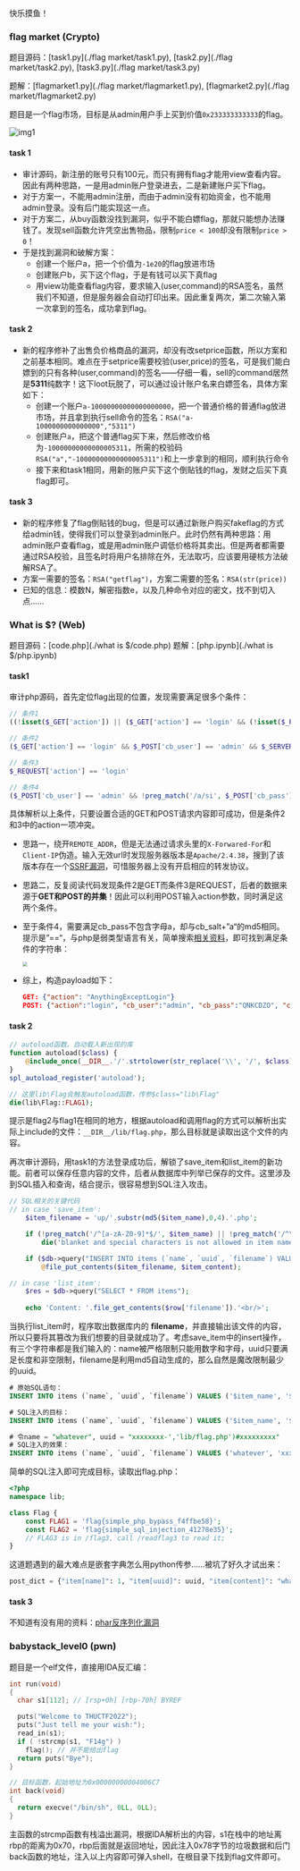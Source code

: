 快乐摸鱼！



### flag market (Crypto)

题目源码：[task1.py](./flag market/task1.py), [task2.py](./flag market/task2.py), [task3.py](./flag market/task3.py)

题解：[flagmarket1.py](./flag market/flagmarket1.py), [flagmarket2.py](./flag market/flagmarket2.py)

题目是一个flag市场，目标是从admin用户手上买到价值`0x233333333333`的flag。

![img1](./img/img1.png)

#### task 1

* 审计源码，新注册的账号只有100元，而只有拥有flag才能用view查看内容。因此有两种思路，一是用admin账户登录进去，二是新建账户买下flag。
* 对于方案一，不能用admin注册，而由于admin没有初始资金，也不能用admin登录。没有后门能实现这一点。
* 对于方案二，从buy函数没找到漏洞，似乎不能白嫖flag，那就只能想办法赚钱了。发现sell函数允许凭空出售物品，限制`price < 100`却没有限制`price > 0`！
* 于是找到漏洞和破解方案：
  * 创建一个账户a，把一个价值为`-1e20`的flag放进市场
  * 创建账户b，买下这个flag，于是有钱可以买下真flag
  * 用view功能查看flag内容，要求输入(user,command)的RSA签名，虽然我们不知道，但是服务器会自动打印出来。因此重复两次，第二次输入第一次拿到的签名，成功拿到flag。

#### task 2

* 新的程序修补了出售负价格商品的漏洞，却没有改setprice函数，所以方案和之前基本相同。难点在于setprice需要校验(user,price)的签名，可是我们能白嫖到的只有各种(user,command)的签名——仔细一看，sell的command居然是**5311**纯数字！这下loot玩脱了，可以通过设计账户名来白嫖签名，具体方案如下：
  * 创建一个账户`a-10000000000000000000`，把一个普通价格的普通flag放进市场，并且拿到执行sell命令的签名：`RSA("a-1000000000000000","5311")`
  * 创建账户`a`，把这个普通flag买下来，然后修改价格为`-10000000000000005311`，所需的校验码`RSA("a","-10000000000000005311")`和上一步拿到的相同，顺利执行命令
  * 接下来和task1相同，用新的账户买下这个倒贴钱的flag，发财之后买下真flag即可。

#### task 3

* 新的程序修复了flag倒贴钱的bug，但是可以通过新账户购买fakeflag的方式给admin钱，使得我们可以登录到admin账户。此时仍然有两种思路：用admin账户查看flag，或是用admin账户调低价格将其卖出。但是两者都需要通过RSA校验，且签名时将用户名排除在外，无法取巧，应该要用硬核方法破解RSA了。
* 方案一需要的签名：`RSA("getflag")`，方案二需要的签名：`RSA(str(price))`
* 已知的信息：模数N，解密指数e，以及几种命令对应的密文，找不到切入点……



### What is $? (Web)

题目源码：[code.php](./what is $/code.php)
题解：[php.ipynb](./what is $/php.ipynb)

#### task1

审计php源码，首先定位flag出现的位置，发现需要满足很多个条件：

```php
// 条件1
((!isset($_GET['action']) || ($_GET['action'] == 'login' && (!isset($_POST['cb_user']) || !isset($_POST['cb_pass'])))) == false

// 条件2
($_GET['action'] == 'login' && $_POST['cb_user'] == 'admin' && $_SERVER['REMOTE_ADDR'] != '127.0.0.1') == false

// 条件3
$_REQUEST['action'] == 'login'

// 条件4
($_POST['cb_user'] == 'admin' && !preg_match('/a/si', $_POST['cb_pass']) && md5($_POST['cb_pass']) == md5($_POST['cb_salt'].'a')) == true
```

具体解析以上条件，只要设置合适的GET和POST请求内容即可成功，但是条件2和3中的action一项冲突。

* 思路一，绕开`REMOTE_ADDR`，但是无法通过请求头里的`X-Forwared-For`和`Client-IP`伪造。输入无效url时发现服务器版本是`Apache/2.4.38`，搜到了该版本存在一个[SSRF漏洞](https://github.com/vulhub/vulhub/blob/master/httpd/CVE-2021-40438/README.zh-cn.md)，可惜服务器上没有开启相应的转发协议。

* 思路二，反复阅读代码发现条件2是GET而条件3是REQUEST，后者的数据来源于**GET和POST的并集**！因此可以利用POST输入action参数，同时满足这两个条件。

* 至于条件4，需要满足cb_pass不包含字母a，却与cb_salt+”a“的md5相同。提示是”==“，与php是弱类型语言有关，简单搜索[相关资料](https://blog.csdn.net/qq_37410729/article/details/109552822)，即可找到满足条件的字符串：

  <img src="./img/img2.png" style="zoom:50%;" />

* 综上，构造payload如下：

  ```json
  GET: {"action": "AnythingExceptLogin"}
  POST: {"action":"login", "cb_user":"admin", "cb_pass":"QNKCDZO", "cb_salt":"s155964671"}
  ```

#### task 2

```php
// autoload函数，自动载入新出现的库
function autoload($class) {
    @include_once(__DIR__.'/'.strtolower(str_replace('\\', '/', $class)).'.php');
}
spl_autoload_register('autoload');

// 这里lib\Flag会触发autoload函数，传参$class="lib\Flag"
die(lib\Flag::FLAG1);
```

提示是flag2与flag1在相同的地方，根据autoload和调用flag的方式可以解析出实际上include的文件：`__DIR__/lib/flag.php`，那么目标就是读取出这个文件的内容。

再次审计源码，用task1的方法登录成功后，解锁了save_item和list_item的新功能。前者可以保存任意内容的文件，后者从数据库中列举已保存的文件。这里涉及到SQL插入和查询，结合提示，很容易想到SQL注入攻击。

```php
// SQL相关的关键代码
// in case 'save_item':
	$item_filename = 'up/'.substr(md5($item_name),0,4).'.php';

	if (!preg_match('/^[a-zA-Z0-9]*$/', $item_name) || !preg_match('/^\S{8}-\S{27}$/', $item_uuid))
        die('blanket and special characters is not allowed in item name or uuid is invalid');

	if ($db->query("INSERT INTO items (`name`, `uuid`, `filename`) VALUES ('$item_name', '$item_uuid', '$item_filename')"))
        @file_put_contents($item_filename, $item_content);

// in case 'list_item':
    $res = $db->query("SELECT * FROM items");
        
    echo 'Content: '.file_get_contents($row['filename']).'<br/>';
```

当执行list_item时，程序取出数据库内的 **filename**，并直接输出该文件的内容，所以只要将其篡改为我们想要的目录就成功了。考虑save_item中的insert操作，有三个字符串都是我们输入的：name被严格限制只能用数字和字母，uuid只要满足长度和非空限制，filename是利用md5自动生成的，那么自然是魔改限制最少的uuid。

```sql
# 原始SQL语句：
INSERT INTO items (`name`, `uuid`, `filename`) VALUES ('$item_name', '$item_uuid', '$item_filename')

# SQL注入的目标：
INSERT INTO items (`name`, `uuid`, `filename`) VALUES ('$item_name', '$item_uuid', 'lib/flag.php')

# 令name = "whatever", uuid = "xxxxxxxx-','lib/flag.php')#xxxxxxxxx"
# SQL注入的效果：
INSERT INTO items (`name`, `uuid`, `filename`) VALUES ('whatever', 'xxxxxxxx-','lib/flag.php')#xxxxxxxx', '$item_filename')
```

简单的SQL注入即可完成目标，读取出flag.php：

```php
<?php
namespace lib;

class Flag {
    const FLAG1 = 'flag{simple_php_bypass_f4ffbe58}';
    const FLAG2 = 'flag{simple_sql_injection_41278e35}';
    // FLAG3 is in /flag3, call /readflag3 to read it;
}
```

这道题遇到的最大难点是嵌套字典怎么用python传参……被坑了好久才试出来：

```python
post_dict = {"item[name]": 1, "item[uuid]": uuid, "item[content]": "whatever"}
```

#### task 3

不知道有没有用的资料：[phar反序列化漏洞](https://i.blackhat.com/us-18/Thu-August-9/us-18-Thomas-Its-A-PHP-Unserialization-Vulnerability-Jim-But-Not-As-We-Know-It.pdf)



### babystack_level0 (pwn)

题目是一个elf文件，直接用IDA反汇编：

```c++
int run(void)
{
  char s1[112]; // [rsp+0h] [rbp-70h] BYREF

  puts("Welcome to THUCTF2022");
  puts("Just tell me your wish:");
  read_in(s1);
  if ( !strcmp(s1, "F14g") )
    flag(); // 并不能给出flag
  return puts("Bye");
}

// 目标函数，起始地址为0x00000000004006C7
int back(void)
{
  return execve("/bin/sh", 0LL, 0LL);
}
```

主函数的strcmp函数有栈溢出漏洞，根据IDA解析出的内容，s1在栈中的地址离rbp的距离为0x70，rbp后面就是返回地址，因此注入0x78字节的垃圾数据和后门back函数的地址，注入以上内容即可弹入shell，在根目录下找到flag文件即可。
